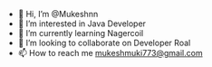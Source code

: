 - 👋 Hi, I’m @Mukeshnn
- 👀 I’m interested in Java Developer
- 🌱 I’m currently learning Nagercoil
- 💞️ I’m looking to collaborate on Developer Roal
- 📫 How to reach me mukeshmuki773@gmail.com

<!---
Mukeshnn/Mukeshnn is a ✨ special ✨ repository because its `README.md` (this file) appears on your GitHub profile.
You can click the Preview link to take a look at your changes.
--->
